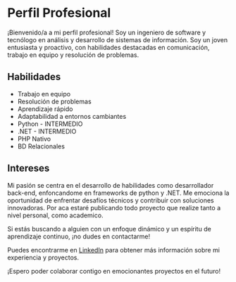 # Perfil Profesional

¡Bienvenido/a a mi perfil profesional! Soy un ingeniero de software y tecnólogo en análisis y desarrollo de sistemas de información. Soy un joven entusiasta y proactivo, con habilidades destacadas en comunicación, trabajo en equipo y resolución de problemas. 

## Habilidades

- Trabajo en equipo
- Resolución de problemas
- Aprendizaje rápido
- Adaptabilidad a entornos cambiantes
- Python - INTERMEDIO
- .NET - INTERMEDIO
- PHP Nativo
- BD Relacionales

## Intereses

Mi pasión se centra en el desarrollo de habilidades como desarrollador back-end, enfoncandome en frameworks de python y .NET. Me emociona la oportunidad de enfrentar desafíos técnicos y contribuir con soluciones innovadoras. Por aca estaré publicando todo proyecto que realize tanto a nivel personal, como academico.

Si estás buscando a alguien con un enfoque dinámico y un espíritu de aprendizaje continuo, ¡no dudes en contactarme!

Puedes encontrarme en [LinkedIn](https://www.linkedin.com/in/david-lopez69) para obtener más información sobre mi experiencia y proyectos.

¡Espero poder colaborar contigo en emocionantes proyectos en el futuro!
